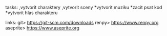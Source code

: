 tasks:
,vytvorit charaktery
,vytvorit sceny
*vytvorit muziku
*zacit psat kod
*vytvorit hlas charakteru

links:
git> https://git-scm.com/downloads
renpy> https://www.renpy.org
aseprite> https://www.aseprite.org
